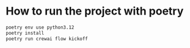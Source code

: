 # How to run the project with poetry

```bash
poetry env use python3.12
poetry install
poetry run crewai flow kickoff
```
